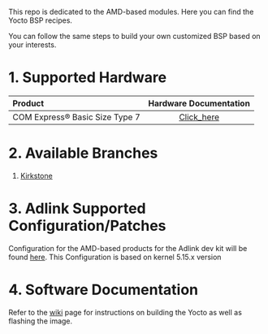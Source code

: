This repo is dedicated to the AMD-based modules. Here you can find the Yocto BSP recipes.

You can follow the same steps to build your own customized BSP based on your interests.

# 1. Supported Hardware

| Product                         |                    Hardware Documentation                    |
| :------------------------------ | :----------------------------------------------------------: |
| COM Express® Basic Size Type 7  | [Click_here](https://www.adlinktech.com/en/Computer_on_Modules_COM_Express_Type7) |

# 2. Available Branches

1. [Kirkstone](https://github.com/ADLINK/meta-adlink-amd/tree/kirkstone)


# 3. Adlink Supported Configuration/Patches

Configuration for the AMD-based products for the Adlink dev kit will be found [here](https://github.com/ADLINK/meta-adlink-amd/tree/kirkstone/recipes-kernel/linux-yocto).
This Configuration is based on kernel 5.15.x version



# 4. Software Documentation

Refer to the [wiki](https://github.com/ADLINK/meta-adlink-amd/wiki) page for instructions on building the Yocto as well as flashing the image.

